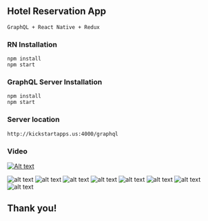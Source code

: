 ## Hotel Reservation App

    GraphQL + React Native + Redux

### RN Installation 
    npm install
    npm start

### GraphQL Server Installation
    npm install
    npm start

### Server location
    http://kickstartapps.us:4000/graphql

### Video
[![Alt text](https://i.imgur.com/pVByW80.png)](https://www.youtube.com/watch?v=VIZ7UAruLTw)


![alt text](https://image.ibb.co/cX8pfe/image8.jpg)
![alt text](https://image.ibb.co/hXWxYz/image7.jpg)
![alt text](https://image.ibb.co/hVpvLe/image6.jpg)
![alt text](https://image.ibb.co/nAzZDz/image5.jpg)
![alt text](https://image.ibb.co/gt4qmK/image4.jpg)
![alt text](https://image.ibb.co/jqqKfe/image3.jpg)
![alt text](https://image.ibb.co/fXXMtz/image2.jpg)
![alt text](https://image.ibb.co/kd4HYz/image1.jpg)

## Thank you!
